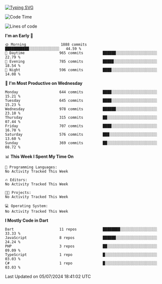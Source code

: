 
<a href="https://git.io/typing-svg"><img src="https://readme-typing-svg.demolab.com?font=Source+Code+Pro&pause=1000&random=false&width=435&lines=Hey+%F0%9F%A5%B6+iam+Yaskraz" alt="Typing SVG" /></a>
<!--START_SECTION:waka-->
![Code Time](http://img.shields.io/badge/Code%20Time-270%20hrs%2045%20mins-blue)

![Lines of code](https://img.shields.io/badge/From%20Hello%20World%20I%27ve%20Written-1.8%20million%20lines%20of%20code-blue)

**I'm an Early 🐤** 

```text
🌞 Morning                1888 commits        ███████████░░░░░░░░░░░░░░   44.59 % 
🌆 Daytime                965 commits         ██████░░░░░░░░░░░░░░░░░░░   22.79 % 
🌃 Evening                785 commits         █████░░░░░░░░░░░░░░░░░░░░   18.54 % 
🌙 Night                  596 commits         ████░░░░░░░░░░░░░░░░░░░░░   14.08 % 
```
📅 **I'm Most Productive on Wednesday** 

```text
Monday                   644 commits         ████░░░░░░░░░░░░░░░░░░░░░   15.21 % 
Tuesday                  645 commits         ████░░░░░░░░░░░░░░░░░░░░░   15.23 % 
Wednesday                978 commits         ██████░░░░░░░░░░░░░░░░░░░   23.10 % 
Thursday                 315 commits         ██░░░░░░░░░░░░░░░░░░░░░░░   07.44 % 
Friday                   707 commits         ████░░░░░░░░░░░░░░░░░░░░░   16.70 % 
Saturday                 576 commits         ███░░░░░░░░░░░░░░░░░░░░░░   13.60 % 
Sunday                   369 commits         ██░░░░░░░░░░░░░░░░░░░░░░░   08.72 % 
```


📊 **This Week I Spent My Time On** 

```text
💬 Programming Languages: 
No Activity Tracked This Week

🔥 Editors: 
No Activity Tracked This Week

🐱‍💻 Projects: 
No Activity Tracked This Week

💻 Operating System: 
No Activity Tracked This Week
```

**I Mostly Code in Dart** 

```text
Dart                     11 repos            ████████░░░░░░░░░░░░░░░░░   33.33 % 
JavaScript               8 repos             ██████░░░░░░░░░░░░░░░░░░░   24.24 % 
PHP                      3 repos             ██░░░░░░░░░░░░░░░░░░░░░░░   09.09 % 
TypeScript               1 repo              █░░░░░░░░░░░░░░░░░░░░░░░░   03.03 % 
C#                       1 repo              █░░░░░░░░░░░░░░░░░░░░░░░░   03.03 % 
```




 Last Updated on 05/07/2024 18:41:02 UTC
<!--END_SECTION:waka-->
